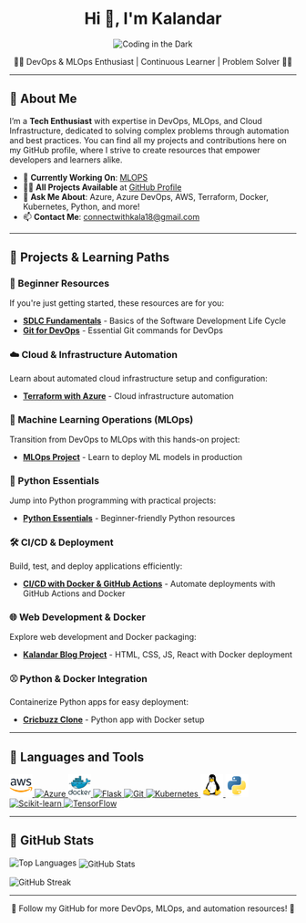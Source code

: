 <h1 align="center">Hi 👋, I'm Kalandar</h1>
<div align="center">
    <img src="https://github.com/your-username/your-repo/raw/main/filename.gif" alt="Coding in the Dark" width="600">
</div>

<p align="center">
    👨‍💻 DevOps & MLOps Enthusiast | Continuous Learner | Problem Solver 👨‍💻
</p>

---

## 🔹 About Me

I’m a **Tech Enthusiast** with expertise in DevOps, MLOps, and Cloud Infrastructure, dedicated to solving complex problems through automation and best practices. You can find all my projects and contributions here on my GitHub profile, where I strive to create resources that empower developers and learners alike.

- 🔭 **Currently Working On**: [MLOPS](https://github.com/kala-techies/MLOPS)
- 👨‍💻 **All Projects Available** at [GitHub Profile](https://github.com/kala-techies)
- 💬 **Ask Me About**: Azure, Azure DevOps, AWS, Terraform, Docker, Kubernetes, Python, and more!
- 📫 **Contact Me**: [connectwithkala18@gmail.com](mailto:connectwithkala18@gmail.com)

---

## 🔹 Projects & Learning Paths

### 🌱 Beginner Resources
If you're just getting started, these resources are for you:
- **[SDLC Fundamentals](https://github.com/kala-techies/sdlc-fundamentals.git)** - Basics of the Software Development Life Cycle
- **[Git for DevOps](https://github.com/kala-techies/GitForDevOps.git)** - Essential Git commands for DevOps

### ☁️ Cloud & Infrastructure Automation
Learn about automated cloud infrastructure setup and configuration:
- **[Terraform with Azure](https://github.com/kala-techies/TerraformWithAzure.git)** - Cloud infrastructure automation

### 🤖 Machine Learning Operations (MLOps)
Transition from DevOps to MLOps with this hands-on project:
- **[MLOps Project](https://github.com/kala-techies/MLOPS.git)** - Learn to deploy ML models in production

### 🐍 Python Essentials
Jump into Python programming with practical projects:
- **[Python Essentials](https://github.com/kala-techies/MLOPS/tree/main/Section03PythonEssentials)** - Beginner-friendly Python resources

### 🛠️ CI/CD & Deployment
Build, test, and deploy applications efficiently:
- **[CI/CD with Docker & GitHub Actions](https://github.com/kala-techies/DockerGithubActionsDeployment.git)** - Automate deployments with GitHub Actions and Docker

### 🌐 Web Development & Docker
Explore web development and Docker packaging:
- **[Kalandar Blog Project](https://github.com/kala-techies/kalandar-blog.git)** - HTML, CSS, JS, React with Docker deployment

### ⚾ Python & Docker Integration
Containerize Python apps for easy deployment:
- **[Cricbuzz Clone](https://github.com/kala-techies/cricbuzz_clone.git)** - Python app with Docker setup

---

## 🔹 Languages and Tools

<p align="left">
  <a href="https://aws.amazon.com" target="_blank"> <img src="https://raw.githubusercontent.com/devicons/devicon/master/icons/amazonwebservices/amazonwebservices-original-wordmark.svg" alt="AWS" width="40" height="40"/> </a>
  <a href="https://azure.microsoft.com/en-in/" target="_blank"> <img src="https://www.vectorlogo.zone/logos/microsoft_azure/microsoft_azure-icon.svg" alt="Azure" width="40" height="40"/> </a>
  <a href="https://www.docker.com/" target="_blank"> <img src="https://raw.githubusercontent.com/devicons/devicon/master/icons/docker/docker-original-wordmark.svg" alt="Docker" width="40" height="40"/> </a>
  <a href="https://flask.palletsprojects.com/" target="_blank"> <img src="https://www.vectorlogo.zone/logos/pocoo_flask/pocoo_flask-icon.svg" alt="Flask" width="40" height="40"/> </a>
  <a href="https://git-scm.com/" target="_blank"> <img src="https://www.vectorlogo.zone/logos/git-scm/git-scm-icon.svg" alt="Git" width="40" height="40"/> </a>
  <a href="https://kubernetes.io" target="_blank"> <img src="https://www.vectorlogo.zone/logos/kubernetes/kubernetes-icon.svg" alt="Kubernetes" width="40" height="40"/> </a>
  <a href="https://www.linux.org/" target="_blank"> <img src="https://raw.githubusercontent.com/devicons/devicon/master/icons/linux/linux-original.svg" alt="Linux" width="40" height="40"/> </a>
  <a href="https://www.python.org" target="_blank"> <img src="https://raw.githubusercontent.com/devicons/devicon/master/icons/python/python-original.svg" alt="Python" width="40" height="40"/> </a>
  <a href="https://scikit-learn.org/" target="_blank"> <img src="https://upload.wikimedia.org/wikipedia/commons/0/05/Scikit_learn_logo_small.svg" alt="Scikit-learn" width="40" height="40"/> </a>
  <a href="https://www.tensorflow.org" target="_blank"> <img src="https://www.vectorlogo.zone/logos/tensorflow/tensorflow-icon.svg" alt="TensorFlow" width="40" height="40"/> </a>
</p>

---

## 🔹 GitHub Stats

<p>
  <img align="left" src="https://github-readme-stats.vercel.app/api/top-langs?username=kala-techies&show_icons=true&locale=en&layout=compact" alt="Top Languages" />
</p>

<p>&nbsp;<img align="center" src="https://github-readme-stats.vercel.app/api?username=kala-techies&show_icons=true&locale=en" alt="GitHub Stats" /></p>

<p><img align="center" src="https://github-readme-streak-stats.herokuapp.com/?user=kala-techies&" alt="GitHub Streak" /></p>

---

<div align="center">
    🌟 Follow my GitHub for more DevOps, MLOps, and automation resources! 🌟
</div>
